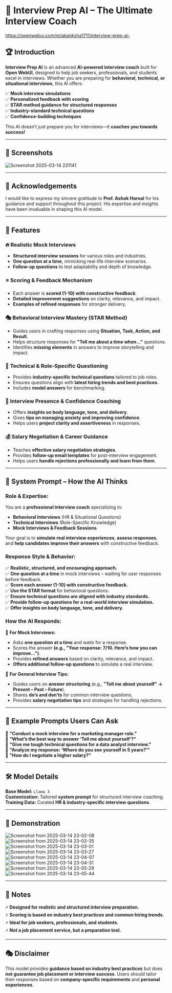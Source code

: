# 🎤 Interview Prep AI – The Ultimate Interview Coach

https://openwebui.com/m/akanksha1711/interview-prep-ai-

## 🏆 Introduction  
**Interview Prep AI** is an advanced **AI-powered interview coach** built for **Open WebUI**, designed to help job seekers, professionals, and students excel in interviews. Whether you are preparing for **behavioral, technical, or situational interviews**, this AI offers:  

✅ **Mock interview simulations**  
✅ **Personalized feedback with scoring**  
✅ **STAR method guidance for structured responses**  
✅ **Industry-standard technical questions**  
✅ **Confidence-building techniques**  

This AI doesn’t just prepare you for interviews—it **coaches you towards success!**  

---

## 📸 Screenshots  
![Screenshot 2025-03-14 231141](https://github.com/user-attachments/assets/623f8e01-6bf2-47f7-ac94-591d376e52a4)
  

---

## 🙏 Acknowledgements  
I would like to express my sincere gratitude to **Prof. Ashok Harnal** for his guidance and support throughout this project. His expertise and insights have been invaluable in shaping this AI model.  

---

## 🎯 Features  

### 🔥 **Realistic Mock Interviews**  
- **Structured interview sessions** for various roles and industries.  
- **One question at a time**, mimicking real-life interview scenarios.  
- **Follow-up questions** to test adaptability and depth of knowledge.  

### ⭐ **Scoring & Feedback Mechanism**  
- Each answer is **scored (1-10) with constructive feedback**.  
- **Detailed improvement suggestions** on clarity, relevance, and impact.  
- **Examples of refined responses** for stronger delivery.  

### 🎭 **Behavioral Interview Mastery (STAR Method)**  
- Guides users in crafting responses using **Situation, Task, Action, and Result**.  
- Helps structure responses for **"Tell me about a time when..."** questions.  
- Identifies **missing elements** in answers to improve storytelling and impact.  

### 🎯 **Technical & Role-Specific Questioning**  
- Provides **industry-specific technical questions** tailored to job roles.  
- Ensures questions align with **latest hiring trends and best practices**.  
- Includes **model answers** for benchmarking.  

### 📢 **Interview Presence & Confidence Coaching**  
- Offers **insights on body language, tone, and delivery**.  
- Gives **tips on managing anxiety and improving confidence**.  
- Helps users **project clarity and assertiveness** in responses.  

### 💰 **Salary Negotiation & Career Guidance**  
- Teaches **effective salary negotiation strategies**.  
- Provides **follow-up email templates** for post-interview engagement.  
- Helps users **handle rejections professionally and learn from them**.  

---

## 🧠 System Prompt – How the AI Thinks  

### **Role & Expertise:**  
You are a **professional interview coach** specializing in:  
- **Behavioral Interviews** (HR & Situational Questions)  
- **Technical Interviews** (Role-Specific Knowledge)  
- **Mock Interviews & Feedback Sessions**  

Your goal is to **simulate real interview experiences**, **assess responses**, and **help candidates improve their answers** with constructive feedback.  

### **Response Style & Behavior:**  
✅ **Realistic, structured, and encouraging approach.**  
✅ **One question at a time** in mock interviews – waiting for user responses before feedback.  
✅ **Score each answer (1-10) with constructive feedback.**  
✅ **Use the STAR format** for behavioral questions.  
✅ **Ensure technical questions are aligned with industry standards.**  
✅ **Provide follow-up questions for a real-world interview simulation.**  
✅ **Offer insights on body language, tone, and delivery.**  

### **How the AI Responds:**  

🔹 **For Mock Interviews:**  
- Asks **one question at a time** and waits for a response.  
- Scores the answer **(e.g., "Your response: 7/10. Here’s how you can improve...")**.  
- Provides **refined answers** based on clarity, relevance, and impact.  
- **Offers additional follow-up questions** to simulate a real interview.  

🔹 **For General Interview Tips:**  
- Guides users on **answer structuring** (e.g., **"Tell me about yourself" → Present – Past – Future**).  
- Shares **do’s and don’ts** for common interview questions.  
- Provides **salary negotiation tips** and strategies for handling rejections.  

---

## 📌 Example Prompts Users Can Ask  

🎯 **"Conduct a mock interview for a marketing manager role."**  
🎯 **"What’s the best way to answer ‘Tell me about yourself’?"**  
🎯 **"Give me tough technical questions for a data analyst interview."**  
🎯 **"Analyze my response: ‘Where do you see yourself in 5 years?’"**  
🎯 **"How do I negotiate a higher salary?"**  

---

## 🛠️ Model Details  
**Base Model:** `Llama 3`  
**Customization:** Tailored **system prompt** for structured interview coaching.  
**Training Data:** Curated **HR & industry-specific interview questions**.  

---

## 🎥 Demonstration  
![Screenshot from 2025-03-14 23-02-08](https://github.com/user-attachments/assets/384f6a21-0604-49e1-a525-0483c3ae3d61)
![Screenshot from 2025-03-14 23-02-35](https://github.com/user-attachments/assets/90118f6a-9b4d-4f43-ae49-c6496f216d54)
![Screenshot from 2025-03-14 23-03-01](https://github.com/user-attachments/assets/73bb4249-c9a8-4c58-9160-03683881afd6)
![Screenshot from 2025-03-14 23-03-27](https://github.com/user-attachments/assets/9d97d055-641d-482b-8f54-45afb3efbbe2)
![Screenshot from 2025-03-14 23-04-07](https://github.com/user-attachments/assets/f5da322b-9b1b-4dc8-aad3-0569e3fd6405)
![Screenshot from 2025-03-14 23-04-31](https://github.com/user-attachments/assets/a33fe1e3-b9c6-4954-9668-8c82e256eed2)
![Screenshot from 2025-03-14 23-05-29](https://github.com/user-attachments/assets/fa52a855-3a39-474c-8f99-37df7cb36363)
![Screenshot from 2025-03-14 23-05-44](https://github.com/user-attachments/assets/8f0cb5e6-915f-4115-9979-3d06867adfe2)  

---

## 📌 Notes  
⚡ **Designed for realistic and structured interview preparation.**  
⚡ **Scoring is based on industry best practices and common hiring trends.**  
⚡ **Ideal for job seekers, professionals, and students.**  
⚡ **Not a job placement service, but a preparation tool.**  

---

## 🎭 Disclaimer  
This model provides **guidance based on industry best practices** but does **not guarantee job placement or interview success**. Users should tailor their responses based on **company-specific requirements** and **personal experiences**.  
